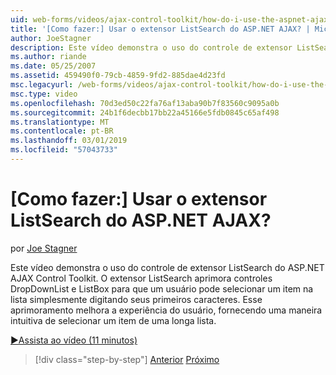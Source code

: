 ```yaml
---
uid: web-forms/videos/ajax-control-toolkit/how-do-i-use-the-aspnet-ajax-listsearch-extender
title: '[Como fazer:] Usar o extensor ListSearch do ASP.NET AJAX? | Microsoft Docs'
author: JoeStagner
description: Este vídeo demonstra o uso do controle de extensor ListSearch do ASP.NET AJAX Control Toolkit. O extensor ListSearch aprimora a DropDownList e L....
ms.author: riande
ms.date: 05/25/2007
ms.assetid: 459490f0-79cb-4859-9fd2-885dae4d23fd
msc.legacyurl: /web-forms/videos/ajax-control-toolkit/how-do-i-use-the-aspnet-ajax-listsearch-extender
msc.type: video
ms.openlocfilehash: 70d3ed50c22fa76af13aba90b7f83560c9095a0b
ms.sourcegitcommit: 24b1f6decbb17bb22a45166e5fdb0845c65af498
ms.translationtype: MT
ms.contentlocale: pt-BR
ms.lasthandoff: 03/01/2019
ms.locfileid: "57043733"
---
```

<a name="how-do-i-use-the-aspnet-ajax-listsearch-extender"></a>[Como fazer:] Usar o extensor ListSearch do ASP.NET AJAX?
====================
por [Joe Stagner](https://github.com/JoeStagner)

Este vídeo demonstra o uso do controle de extensor ListSearch do ASP.NET AJAX Control Toolkit. O extensor ListSearch aprimora controles DropDownList e ListBox para que um usuário pode selecionar um item na lista simplesmente digitando seus primeiros caracteres. Esse aprimoramento melhora a experiência do usuário, fornecendo uma maneira intuitiva de selecionar um item de uma longa lista.

[&#9654;Assista ao vídeo (11 minutos)](https://channel9.msdn.com/Blogs/ASP-NET-Site-Videos/how-do-i-use-the-aspnet-ajax-listsearch-extender)

> [!div class="step-by-step"]
> [Anterior](how-do-i-use-the-aspnet-ajax-nobot-control.md)
> [Próximo](how-do-i-use-the-pagingbulletedlist-extender-control.md)
